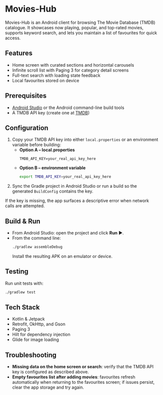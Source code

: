 # Movies-Hub

Movies-Hub is an Android client for browsing The Movie Database (TMDB) catalogue. It showcases now playing, popular, and top-rated movies, supports keyword search, and lets you maintain a list of favourites for quick access.

## Features
- Home screen with curated sections and horizontal carousels
- Infinite scroll list with Paging 3 for category detail screens
- Full-text search with loading state feedback
- Local favourites stored on device

## Prerequisites
- [Android Studio](https://developer.android.com/studio) or the Android command-line build tools
- A TMDB API key (create one at [TMDB](https://www.themoviedb.org/))

## Configuration
1. Copy your TMDB API key into either `local.properties` or an environment variable before building:
   - **Option A – local.properties**
     ```properties
     TMDB_API_KEY=your_real_api_key_here
     ```
   - **Option B – environment variable**
     ```bash
     export TMDB_API_KEY=your_real_api_key_here
     ```
2. Sync the Gradle project in Android Studio or run a build so the generated `BuildConfig` contains the key.

If the key is missing, the app surfaces a descriptive error when network calls are attempted.

## Build & Run
- From Android Studio: open the project and click **Run** ▶️.
- From the command line:
  ```bash
  ./gradlew assembleDebug
  ```
  Install the resulting APK on an emulator or device.

## Testing
Run unit tests with:
```bash
./gradlew test
```

## Tech Stack
- Kotlin & Jetpack
- Retrofit, OkHttp, and Gson
- Paging 3
- Hilt for dependency injection
- Glide for image loading

## Troubleshooting
- **Missing data on the home screen or search**: verify that the TMDB API key is configured as described above.
- **Empty favourites list after adding movies**: favourites refresh automatically when returning to the favourites screen; if issues persist, clear the app storage and try again.
